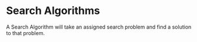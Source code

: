 # Search Algorithms 

A Search Algorithm will take an assigned search problem and find a solution to that problem. 

